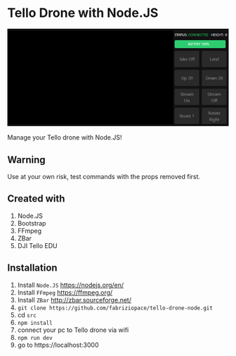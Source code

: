 # Tello Drone with Node.JS

![](img-1.PNG)

Manage your Tello drone with Node.JS!

## Warning
Use at your own risk, test commands with the props removed first.

## Created with
1. Node.JS
2. Bootstrap
3. FFmpeg
4. ZBar
5. DJI Tello EDU

## Installation
1. Install `Node.JS` https://nodejs.org/en/
2. Install `FFmpeg` https://ffmpeg.org/
3. Install `ZBar` http://zbar.sourceforge.net/
4. `git clone https://github.com/fabriziopace/tello-drone-node.git`
5. cd `src`
6. `npm install`
7. connect your pc to Tello drone via wifi
8. `npm run dev`
9. go to https://localhost:3000